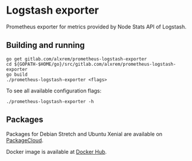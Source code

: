 Logstash exporter
=================

Prometheus exporter for metrics provided by Node Stats API of Logstash.

Building and running
--------------------

    go get gitlab.com/alxrem/prometheus-logstash-exporter
    cd ${GOPATH-$HOME/go}/src/gitlab.com/alxrem/prometheus-logstash-exporter
    go build
    ./prometheus-logstash-exporter <flags>

To see all available configuration flags:

    ./prometheus-logstash-exporter -h
    
Packages
--------

Packages for Debian Stretch and Ubuntu Xenial are available on
[PackageCloud](https://packagecloud.io/alxrem/prometheus-logstash-exporter/).

Docker image is available at [Docker Hub](https://hub.docker.com/r/alxrem/prometheus-logstash-exporter/).